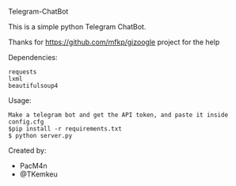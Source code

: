 Telegram-ChatBot

This is a simple python Telegram ChatBot.

Thanks for https://github.com/mfkp/gizoogle project for the help 

Dependencies:

    requests
    lxml
    beautifulsoup4


Usage:
     
    Make a telegram bot and get the API token, and paste it inside config.cfg
    $pip install -r requirements.txt
    $ python server.py

Created by:
* PacM4n
* @TKemkeu

    
    
